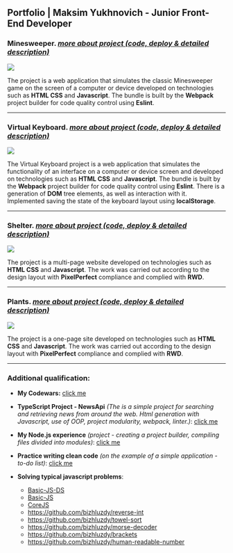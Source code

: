 
##  Portfolio | Maksim Yukhnovich - Junior Front-End Developer

  
  

###  Minesweeper. [*more about project (code, deploy & detailed description)*](https://github.com/bizhluzdy/portfolio/tree/minesweeper)

![](https://user-images.githubusercontent.com/96033917/248023852-e5d074d3-7134-4ddd-8da0-9867fcedf63b.png)

The project is a web application that simulates the classic Minesweeper game on the screen of a computer or device developed on technologies such as **HTML CSS** and **Javascript**. The bundle is built by the **Webpack** project builder for code quality control using **Eslint**.

  

----

###  Virtual Keyboard. [*more about project (code, deploy & detailed description)*](https://github.com/bizhluzdy/portfolio/tree/virtual-keyboard)

![](https://user-images.githubusercontent.com/96033917/248003461-aa228875-3c97-44df-bf85-cce58bd59b1b.png)

The Virtual Keyboard project is a web application that simulates the functionality of an interface on a computer or device screen and developed on technologies such as **HTML CSS** and **Javascript**. The bundle is built by the **Webpack** project builder for code quality control using **Eslint**. There is a generation of **DOM** tree elements, as well as interaction with it. Implemented saving the state of the keyboard layout using **localStorage**.

  

----

###  Shelter. [*more about project (code, deploy & detailed description)*](https://github.com/bizhluzdy/portfolio/tree/shelter)

![](https://user-images.githubusercontent.com/96033917/247989150-925c2700-f356-47c6-a9bc-c5e6e93367ab.png)

The project is a multi-page website developed on technologies such as **HTML CSS** and **Javascript**. The work was carried out according to the design layout with **PixelPerfect** compliance and complied with **RWD**.

  

----

###  Plants. [*more about project (code, deploy & detailed description)*](https://github.com/bizhluzdy/portfolio/tree/plants)

![](https://user-images.githubusercontent.com/96033917/247983468-00387945-693c-4baf-b3e6-e73518cab6b0.png)

The project is a one-page site developed on technologies such as **HTML CSS** and **Javascript**. The work was carried out according to the design layout with **PixelPerfect** compliance and complied with **RWD**.

  

----

###  Additional qualification:

- **My Codewars:** [click me](https://www.codewars.com/users/rsschool_2af18734ac9d1db3)

- **TypeScript Project - NewsApi** *(The is a simple project for searching and retrieving news from around the web. Html generation with Javascript, use of OOP, project modularity, webpack, linter.)*: [click me](https://github.com/rolling-scopes-school/bizhluzdy-JSFE2023Q1/tree/migration-newip-to-ts)

- **My Node.js experience** *(project - creating a project builder, compiling files divided into modules)*: [click me](https://github.com/bizhluzdy/HTML-builder/tree/main/06-build-page)

- **Practice writing clean code**  *(on the example of a simple application - to-do list)*: [click me](https://github.com/bizhluzdy/clean-code-s1e1/tree/master)
- **Solving typical javascript problems**:
	- [Basic-JS-DS](https://github.com/bizhluzdy/basic-js-ds)
	- [Basic-JS](https://github.com/bizhluzdy/basic-js)
	- [CoreJS](https://github.com/bizhluzdy/core-js-101)
	- https://github.com/bizhluzdy/reverse-int
	- https://github.com/bizhluzdy/towel-sort
	- https://github.com/bizhluzdy/morse-decoder
	- https://github.com/bizhluzdy/brackets
	- https://github.com/bizhluzdy/human-readable-number
